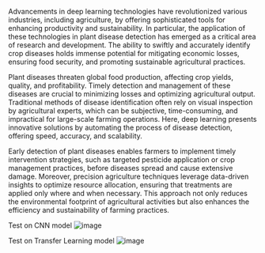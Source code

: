 Advancements in deep learning technologies have revolutionized various industries, including 
agriculture, by offering sophisticated tools for enhancing productivity and sustainability. In 
particular, the application of these technologies in plant disease detection has emerged as a 
critical area of research and development. The ability to swiftly and accurately identify crop 
diseases holds immense potential for mitigating economic losses, ensuring food security, and 
promoting sustainable agricultural practices. 

Plant diseases threaten global food production, affecting crop yields, quality, and profitability. 
Timely detection and management of these diseases are crucial to minimizing losses and 
optimizing agricultural output. Traditional methods of disease identification often rely on 
visual inspection by agricultural experts, which can be subjective, time-consuming, and 
impractical for large-scale farming operations. Here, deep learning presents innovative 
solutions by automating the process of disease detection, offering speed, accuracy, and 
scalability. 

Early detection of plant diseases enables farmers to implement timely intervention strategies, 
such as targeted pesticide application or crop management practices, before diseases spread 
and cause extensive damage. Moreover, precision agriculture techniques leverage data-driven 
insights to optimize resource allocation, ensuring that treatments are applied only where and 
when necessary. This approach not only reduces the environmental footprint of agricultural 
activities but also enhances the efficiency and sustainability of farming practices.


Test on CNN model
![image](https://github.com/user-attachments/assets/2bced176-1b75-4175-9f2e-587e058a82a0)

Test on Transfer Learning model
![image](https://github.com/user-attachments/assets/e8fd3d20-6331-4e09-8ec5-018e078617f0)


